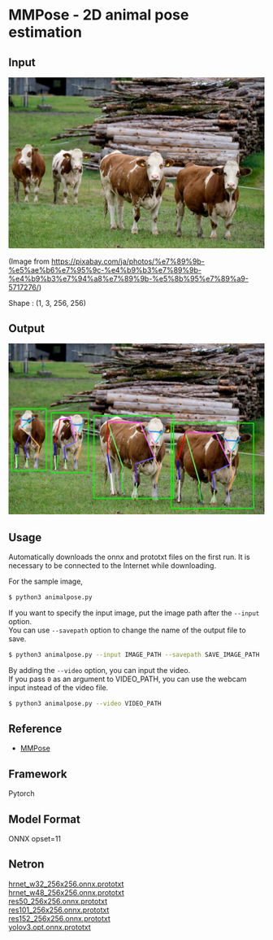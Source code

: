 # MMPose - 2D animal pose estimation

## Input

![Input](input.jpg)

(Image from https://pixabay.com/ja/photos/%e7%89%9b-%e5%ae%b6%e7%95%9c-%e4%b9%b3%e7%89%9b-%e4%b9%b3%e7%94%a8%e7%89%9b-%e5%8b%95%e7%89%a9-5717276/)

Shape : (1, 3, 256, 256)

## Output

![Output](output.png)

## Usage
Automatically downloads the onnx and prototxt files on the first run.
It is necessary to be connected to the Internet while downloading.

For the sample image,
```bash
$ python3 animalpose.py
```

If you want to specify the input image, put the image path after the `--input` option.  
You can use `--savepath` option to change the name of the output file to save.
```bash
$ python3 animalpose.py --input IMAGE_PATH --savepath SAVE_IMAGE_PATH
```

By adding the `--video` option, you can input the video.   
If you pass `0` as an argument to VIDEO_PATH, you can use the webcam input instead of the video file.
```bash
$ python3 animalpose.py --video VIDEO_PATH
```

## Reference

- [MMPose](https://github.com/open-mmlab/mmpose) 

## Framework

Pytorch

## Model Format

ONNX opset=11

## Netron

[hrnet_w32_256x256.onnx.prototxt](https://netron.app/?url=https://storage.googleapis.com/ailia-models/animalpose/hrnet_w32_256x256.onnx.prototxt)  
[hrnet_w48_256x256.onnx.prototxt](https://netron.app/?url=https://storage.googleapis.com/ailia-models/animalpose/hrnet_w48_256x256.onnx.prototxt)  
[res50_256x256.onnx.prototxt](https://netron.app/?url=https://storage.googleapis.com/ailia-models/animalpose/res50_256x256.onnx.prototxt)  
[res101_256x256.onnx.prototxt](https://netron.app/?url=https://storage.googleapis.com/ailia-models/animalpose/res101_256x256.onnx.prototxt)  
[res152_256x256.onnx.prototxt](https://netron.app/?url=https://storage.googleapis.com/ailia-models/animalpose/res152_256x256.onnx.prototxt)  
[yolov3.opt.onnx.prototxt](https://netron.app/?url=https://storage.googleapis.com/ailia-models/yolov3/yolov3.opt.onnx.prototxt)  

